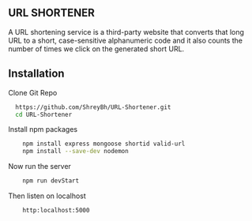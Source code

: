 ## URL SHORTENER

A URL shortening service is a third-party website that converts that long URL to a short, case-sensitive alphanumeric code and it also counts the number of times we click on the generated short URL.
## Installation

Clone Git Repo

```bash
  https://github.com/ShreyBh/URL-Shortener.git
  cd URL-Shortener
```
Install npm packages

```bash
    npm install express mongoose shortid valid-url
    npm install --save-dev nodemon
```
Now run the server

```bash
    npm run devStart
```
Then listen on localhost

```bash
    http:localhost:5000
```
